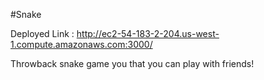 #Snake

Deployed Link : http://ec2-54-183-2-204.us-west-1.compute.amazonaws.com:3000/

Throwback snake game you that you can play with friends!
